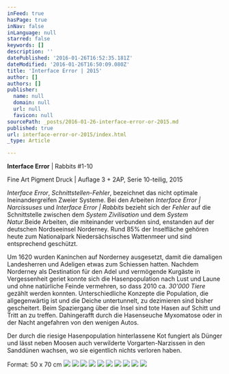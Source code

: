 ```yaml
---
inFeed: true
hasPage: true
inNav: false
inLanguage: null
starred: false
keywords: []
description: ''
datePublished: '2016-01-26T16:52:35.181Z'
dateModified: '2016-01-26T16:50:09.080Z'
title: 'Interface Error | 2015'
author: []
authors: []
publisher:
  name: null
  domain: null
  url: null
  favicon: null
sourcePath: _posts/2016-01-26-interface-error-or-2015.md
published: true
url: interface-error-or-2015/index.html
_type: Article

---
```

**Interface Error** | Rabbits \#1-10

Fine Art Pigment Druck | Auflage 3 + 2AP, Serie 10-teilig, 2015

_Interface Error_, _Schnittstellen-Fehler_, bezeichnet das nicht optimale Ineinandergreifen Zweier Systeme. Bei den Arbeiten _Interface Error | Narcissuses_ und _Interface Error | Rabbits_ bezieht sich der _Fehler_ auf die Schnittstelle zwischen dem _System Zivilisation_ und dem _System Natur_.Beide Arbeiten, die miteinander verbunden sind, enstanden auf der deutschen Nordseeinsel Norderney. Rund 85% der Inselfläche gehören heute zum Nationalpark Niedersächsisches Wattenmeer und sind entsprechend geschützt.

Um 1620 wurden Kaninchen auf Norderney ausgesetzt, damit die damaligen Landesherren und Adeligen etwas zum Schiessen hatten. Nachdem Norderney als Destination für den Adel und vermögende Kurgäste in Vergessenheit geriet konnte sich die Hasenpopulation nach Lust und Laune und ohne natürliche Feinde vermehren, so dass 2010 ca. _30'000 Tiere_ gezählt werden konnten. Unterschiedliche Konzepte die Population, die allgegenwärtig ist und die Deiche untertunnelt, zu dezimieren sind bisher gescheitert. Beim Spaziergang über die Insel sind tote Hasen auf Schitt und Tritt an zu treffen. Dahingerafft durch die Hasenseuche Myxomatose oder in der Nacht angefahren von den wenigen Autos.

Der durch die riesige Hasenpopulation hinterlassene Kot fungiert als Dünger und lässt neben Moosen auch verwilderte Vorgarten-Narzissen in den Sanddünen wachsen, wo sie eigentlich nichts verloren haben.

Format: 50 x 70 cm
![](https://the-grid-user-content.s3-us-west-2.amazonaws.com/aba9dedb-173c-4a7f-9916-febabe9a59fa.jpg)
![](https://the-grid-user-content.s3-us-west-2.amazonaws.com/4a9c6b35-8e3b-4179-b8f0-d940c5a45323.jpg)
![](https://the-grid-user-content.s3-us-west-2.amazonaws.com/9d57654d-9b7f-43ce-9121-1f67a7a05038.jpg)
![](https://the-grid-user-content.s3-us-west-2.amazonaws.com/611a667c-5c64-4215-a142-ffacf5d1f4c2.jpg)
![](https://the-grid-user-content.s3-us-west-2.amazonaws.com/cb04fc14-5f21-420f-8419-453e41961131.jpg)
![](https://the-grid-user-content.s3-us-west-2.amazonaws.com/a8b6fb5f-5867-4c6e-90c4-ffbde8e878c9.jpg)
![](https://the-grid-user-content.s3-us-west-2.amazonaws.com/0ab786e8-7059-4abb-96c8-76095df72ea8.jpg)
![](https://the-grid-user-content.s3-us-west-2.amazonaws.com/cd907b5c-6707-4a9a-8e96-64e5ac32bdee.jpg)
![](https://the-grid-user-content.s3-us-west-2.amazonaws.com/438bd899-45e2-4977-91f2-e5884ade3c46.jpg)
![](https://the-grid-user-content.s3-us-west-2.amazonaws.com/e01516c0-882d-42c8-9bd0-9a6dc9ff8e68.jpg)
